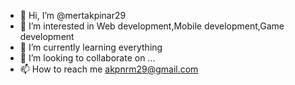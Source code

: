 - 👋 Hi, I’m @mertakpinar29
- 👀 I’m interested in Web development,Mobile development,Game development
- 🌱 I’m currently learning everything
- 💞️ I’m looking to collaborate on ...
- 📫 How to reach me akpnrm29@gmail.com

